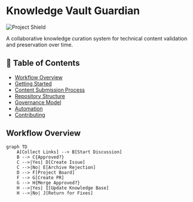 # Knowledge Vault Guardian

![Project Shield](https://img.shields.io/badge/Guardians-7_engineers-blue?style=for-the-badge) 

A collaborative knowledge curation system for technical content validation and preservation over time.

## 📖 Table of Contents
- [Workflow Overview](#-workflow-overview)
- [Getting Started](#-getting-started)
- [Content Submission Process](#-content-submission-process)
- [Repository Structure](#-repository-structure)
- [Governance Model](#-governance-model)
- [Automation](#-automation)
- [Contributing](#-contributing)

## Workflow Overview

```mermaid
graph TD
    A[Collect Links] --> B[Start Discussion]
    B --> C{Approved?}
    C -->|Yes| D[Create Issue]
    C -->|No| E[Archive Rejection]
    D --> F[Project Board]
    F --> G[Create PR]
    G --> H{Merge Approved?}
    H -->|Yes| I[Update Knowledge Base]
    H -->|No| J[Return for Fixes]
```
